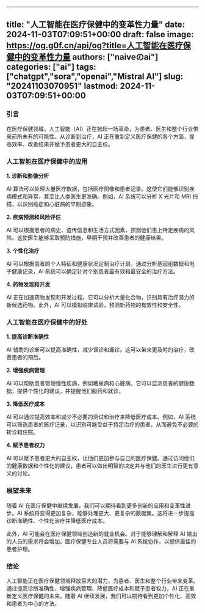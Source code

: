 
---
title: "人工智能在医疗保健中的变革性力量"
date: 2024-11-03T07:09:51+00:00
draft: false
image: https://og.g0f.cn/api/og?title=人工智能在医疗保健中的变革性力量
authors: ["naiveのai"]
categories: ["ai"]
tags: ["chatgpt","sora","openai","Mistral AI"]
slug: "20241103070951"
lastmod: 2024-11-03T07:09:51+00:00
---
### 引言

在医疗保健领域，人工智能（AI）正在掀起一场革命，为患者、医生和整个行业带来前所未有的可能性。从诊断到治疗，AI 正在重新定义医疗保健的各个方面，提高效率、改善结果并赋予患者更大的自主权。

### 人工智能在医疗保健中的应用

**1. 诊断和影像分析**

AI 算法可以处理大量医疗数据，包括医疗图像和患者记录。这使它们能够识别疾病模式和异常，甚至比人类医生更准确。例如，AI 系统可以分析 X 光片和 MRI 扫描，以识别癌症和心脏病的早期迹象。

**2. 疾病预测和风险评估**

AI 可以根据患者的病史、遗传信息和生活方式因素，预测他们患上特定疾病的风险。这使医生能够采取预防措施，早期干预并改善患者的健康结果。

**3. 个性化治疗**

AI 可以根据患者的个人特征和健康状况定制治疗计划。通过分析基因组数据和电子健康记录，AI 系统可以确定针对个别患者最有效和最安全的治疗方法。

**4. 药物发现和开发**

AI 正在加速药物发现和开发过程。它可以分析大量化合物，识别具有治疗潜力的新候选药物。此外，AI 可以模拟临床试验，预测新药物的有效性和安全性。

### 人工智能在医疗保健中的好处

**1. 提高诊断准确性**

AI 辅助的诊断可以提高准确性，减少误诊和漏诊。这可以带来更及时的治疗，改善患者的预后。

**2. 增强疾病管理**

AI 可以帮助患者管理慢性疾病，例如糖尿病和心脏病。它可以监测患者的健康数据，提供个性化的建议，并提醒他们服药和就诊。

**3. 降低医疗成本**

AI 可以通过提高效率和减少不必要的测试和治疗来降低医疗成本。例如，AI 系统可以筛选患者的医疗记录，以识别可能受益于特定治疗的患者，从而避免不必要的转诊和住院。

**4. 赋予患者权力**

AI 可以赋予患者更大的自主权，让他们更加参与自己的医疗保健。通过访问他们的健康数据和个性化的建议，患者可以做出明智的决定并与他们的医生进行更有意义的讨论。

### 展望未来

随着 AI 在医疗保健中继续发展，我们可以期待看到更多创新的应用和变革性进步。AI 系统将变得更加复杂，能够处理更大、更复杂的数据集。这将进一步提高诊断准确性、个性化治疗并降低医疗成本。

此外，AI 可能会在医疗保健领域创造新的就业机会。对于能够理解和解释 AI 输出的人员的需求将会增加。医疗保健专业人员将需要与 AI 系统协作，以提供最佳的患者护理。

### 结论

人工智能正在医疗保健领域释放巨大的潜力，为患者、医生和整个行业带来变革。通过提高诊断准确性、增强疾病管理、降低医疗成本和赋予患者权力，AI 正在重新定义医疗保健的未来。随着 AI 继续发展，我们可以期待看到更加个性化、高效和患者为中心的方法。
